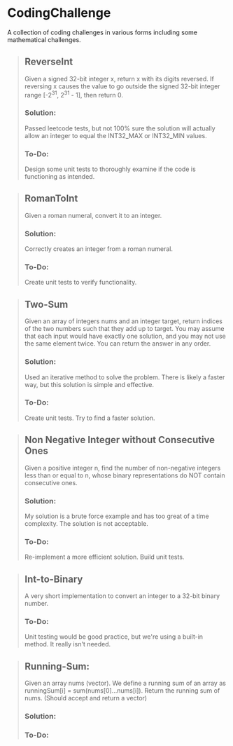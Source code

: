 # CodingChallenge
A collection of coding challenges in various forms including some mathematical challenges.

> ## ReverseInt
> Given a signed 32-bit integer x, return x with its digits reversed. If reversing x causes the value to go outside the signed 32-bit integer range [-2<sup>31</sup>, 2<sup>31</sup> - 1], then return 0.
> ### Solution:
> Passed leetcode tests, but not 100% sure the solution will actually allow an integer to equal the INT32_MAX or INT32_MIN values.
> ### To-Do:
> Design some unit tests to thoroughly examine if the code is functioning as intended.

> ## RomanToInt
> Given a roman numeral, convert it to an integer.
> 
> ### Solution:
> Correctly creates an integer from a roman numeral.
> 
> ### To-Do:
> Create unit tests to verify functionality.

> ## Two-Sum
> Given an array of integers nums and an integer target, return indices of the two numbers such that they add up to target. 
> You may assume that each input would have exactly one solution, and you may not use the same element twice. 
> You can return the answer in any order.
> 
> ### Solution:
> Used an iterative method to solve the problem. There is likely a faster way, but this solution is simple and effective.
> 
> ### To-Do:
> Create unit tests. Try to find a faster solution.

> ## Non Negative Integer without Consecutive Ones
> Given a positive integer n, find the number of non-negative integers less than or equal to n, whose binary representations do NOT contain consecutive ones.
>
> ### Solution:
> My solution is a brute force example and has too great of a time complexity. The solution is not acceptable.
> 
> ### To-Do:
> Re-implement a more efficient solution. Build unit tests.

> ## Int-to-Binary
> A very short implementation to convert an integer to a 32-bit binary number.
> 
> ### To-Do:
> Unit testing would be good practice, but we're using a built-in method. It really isn't needed.

> ## Running-Sum:
> Given an array nums (vector). We define a running sum of an array as runningSum[i] = sum(nums[0]…nums[i]). 
> Return the running sum of nums. (Should accept and return a vector)
> 
> ### Solution:
> 
> ### To-Do:
> 